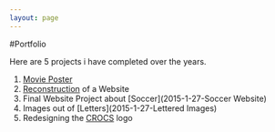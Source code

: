 ```yaml
---
layout: page
---
```


#Portfolio

Here are 5 projects i have completed over the years.

1. [Movie Poster](2015-1-27-Movie-Poster)
2. [Reconstruction](2015-1-27-Reconstruction) of a Website
3. Final Website Project about [Soccer](2015-1-27-Soccer Website)
4. Images out of [Letters](2015-1-27-Lettered Images)
5. Redesigning the [CROCS](2015-1-27-CROCS) logo

